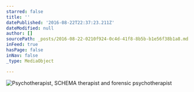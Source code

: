 ```yaml
---
starred: false
title: ''
datePublished: '2016-08-22T22:37:23.211Z'
dateModified: null
author: []
sourcePath: _posts/2016-08-22-0210f924-0c4d-41f8-8b5b-b1e56f38b1a8.md
inFeed: true
hasPage: false
inNav: false
_type: MediaObject

---
```

![Psychotherapist, SCHEMA therapist and forensic psychotherapist](https://the-grid-user-content.s3-us-west-2.amazonaws.com/aa188728-5826-42b5-8e77-25377553864f.jpg)